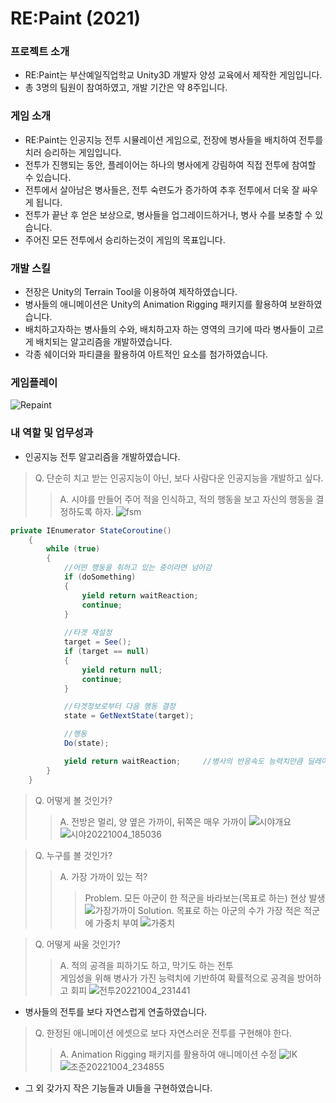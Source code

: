 # RE:Paint (2021)

### 프로젝트 소개
- RE:Paint는 부산예일직업학교 Unity3D 개발자 양성 교육에서 제작한 게임입니다.
- 총 3명의 팀원이 참여하였고, 개발 기간은 약 8주입니다.


### 게임 소개
- RE:Paint는 인공지능 전투 시뮬레이션 게임으로, 전장에 병사들을 배치하여 전투를 치러 승리하는 게임입니다.
- 전투가 진행되는 동안, 플레이어는 하나의 병사에게 강림하여 직접 전투에 참여할 수 있습니다.
- 전투에서 살아남은 병사들은, 전투 숙련도가 증가하여 추후 전투에서 더욱 잘 싸우게 됩니다.
- 전투가 끝난 후 얻은 보상으로, 병사들을 업그레이드하거나, 병사 수를 보충할 수 있습니다.
- 주어진 모든 전투에서 승리하는것이 게임의 목표입니다.


### 개발 스킬
- 전장은 Unity의 Terrain Tool을 이용하여 제작하였습니다.
- 병사들의 애니메이션은 Unity의 Animation Rigging 패키지를 활용하여 보완하였습니다.
- 배치하고자하는 병사들의 수와, 배치하고자 하는 영역의 크기에 따라 병사들이 고르게 배치되는 알고리즘을 개발하였습니다.
- 각종 쉐이더와 파티클을 활용하여 아트적인 요소를 첨가하였습니다.


### 게임플레이
![Repaint](https://user-images.githubusercontent.com/70570420/179783011-9abcf480-4b00-4720-b44e-0563d59ebbda.png)


### 내 역할 및 업무성과
- 인공지능 전투 알고리즘을 개발하였습니다.
> Q. 단순히 치고 받는 인공지능이 아닌, 보다 사람다운 인공지능을 개발하고 싶다.
> > A. 시야를 만들어 주어 적을 인식하고, 적의 행동을 보고 자신의 행동을 결정하도록 하자.
![fsm](https://user-images.githubusercontent.com/70570420/193786086-cb37a826-4c34-42e1-831d-c942af48a923.PNG)
```C#
private IEnumerator StateCoroutine()
    {
        while (true)
        {
            //어떤 행동을 취하고 있는 중이라면 넘어감
            if (doSomething)
            {
                yield return waitReaction;
                continue;
            }
            
            //타겟 재설정
            target = See();
            if (target == null)
            {
                yield return null;
                continue;
            }

            //타겟정보로부터 다음 행동 결정
            state = GetNextState(target);

            //행동
            Do(state);

            yield return waitReaction;     //병사의 반응속도 능력치만큼 딜레이
        }
    }
```

> Q. 어떻게 볼 것인가?
> > A. 전방은 멀리, 양 옆은 가까이, 뒤쪽은 매우 가까이
![시야개요](https://user-images.githubusercontent.com/70570420/193786134-58c57d89-a493-4038-b2a5-bdc195cf3035.PNG)
![시야20221004_185036](https://user-images.githubusercontent.com/70570420/193789843-e79a3e35-b570-4e1e-8188-b9e7fc7f9a80.gif)

> Q. 누구를 볼 것인가?
> > A. 가장 가까이 있는 적?
> > > Problem. 모든 아군이 한 적군을 바라보는(목표로 하는) 현상 발생
![가장가까이](https://user-images.githubusercontent.com/70570420/193830019-d1157629-a0e3-4663-9e9a-d7cd4dab19f8.gif)
> > > Solution. 목표로 하는 아군의 수가 가장 적은 적군에 가중치 부여
![가중치](https://user-images.githubusercontent.com/70570420/193830069-d29e3144-7a49-479b-9586-c5431cfbacd3.gif)

> Q. 어떻게 싸울 것인가?
> > A. 적의 공격을 피하기도 하고, 막기도 하는 전투  
> >      게임성을 위해 병사가 가진 능력치에 기반하여 확률적으로 공격을 방어하고 회피
![전투20221004_231441](https://user-images.githubusercontent.com/70570420/193843149-7a63e814-3c2a-4a7e-bd16-cf1b5745ec7d.gif)

- 병사들의 전투를 보다 자연스럽게 연출하였습니다.
> Q. 한정된 애니메이션 에셋으로 보다 자연스러운 전투를 구현해야 한다.
> > A. Animation Rigging 패키지를 활용하여 애니메이션 수정
![IK](https://user-images.githubusercontent.com/70570420/193847650-8feb1c79-c20f-4874-8702-d5067134de83.png)
![조준20221004_234855](https://user-images.githubusercontent.com/70570420/193851727-f8decb90-9d4f-4bc2-83dc-e72d574213a1.gif)

- 그 외 갖가지 작은 기능들과 UI들을 구현하였습니다.



